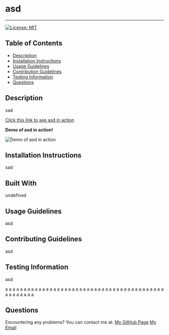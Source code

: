 

# asd
  -----------------
[![License: MIT](https://img.shields.io/badge/License-MIT-yellow.svg)](https://opensource.org/licenses/MIT)

## Table of Contents
  - [Description](#Description)
  - [Installation Instructions](#Installation)
  - [Usage Guidelines](#Usage)
  - [Contribution Guidelines](#Contribution)
  - [Testing Information](#Testing)
  - [Questions](#Questions)

## Description
sad

[Click this link to see asd in action](https://asd.github.io/asd/)
 <br />

**Demo of asd in action!**

![Demo of asd in action](./images/asd-demo.gif)

## Installation Instructions
sad

## Built With
undefined

## Usage Guidelines
asd

## Contributing Guidelines
asd

## Testing Information 
asd

a
a
a
a
a
a
a
a
a
a
a
a
a
a
a
a
a
a
a
a
a
a
a
a
a
a
a
a
a
a
a
a
a
a
a
a
a
a
a
a
a
a
a
a
a
a
a
a
a
a
a

## Questions
Encountering any problems? You can contact me at:
[My GitHub Page](https://github.com/asd)
[My Email](mailto:)

